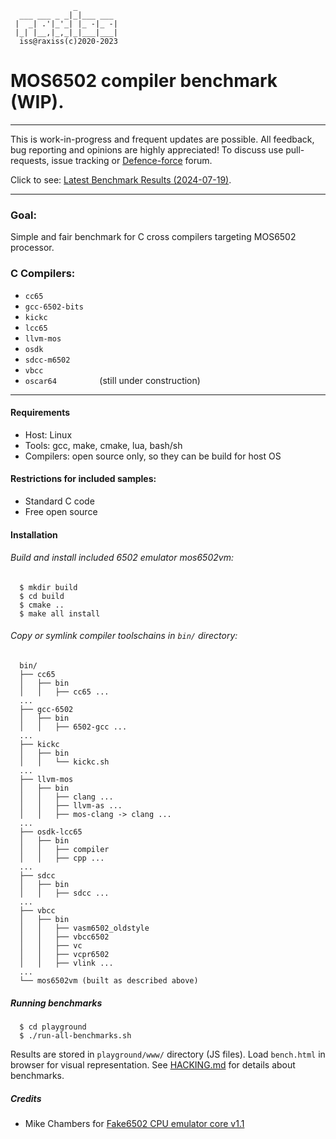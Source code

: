 ```
              _
  ___ ___ _ _|_|___ ___
 |  _| .'|_'_| |_ -|_ -|
 |_| |__,|_,_|_|___|___|
  iss@raxiss(c)2020-2023

```

# MOS6502 compiler benchmark (WIP).

---

This is work-in-progress and frequent updates are possible.
All feedback, bug reporting and opinions are highly appreciated!
To discuss use pull-requests, issue tracking or [Defence-force](https://forum.defence-force.org/viewtopic.php?t=2501) forum.

Click to see: [Latest Benchmark Results (2024-07-19)](https://raxiss.com/article/id/30-MOS6502-compiler-benchmark).

---

### Goal:
  Simple and fair benchmark for C cross compilers targeting MOS6502 processor.

### C Compilers:
  * ` cc65             `
  * ` gcc-6502-bits    `
  * ` kickc            `
  * ` lcc65            `
  * ` llvm-mos         `
  * ` osdk             `
  * ` sdcc-m6502       `
  * ` vbcc             `
  * ` oscar64          ` (still under construction)


---
#### Requirements
  * Host: Linux
  * Tools: gcc, make, cmake, lua, bash/sh
  * Compilers: open source only, so they can be build for host OS

#### Restrictions for included samples:
  * Standard C code
  * Free open source

#### Installation

###### Build and install included 6502 emulator mos6502vm:
```
  $ mkdir build
  $ cd build
  $ cmake ..
  $ make all install
```

###### Copy or symlink compiler toolschains in `bin/` directory:
```
  bin/
  ├── cc65
  │   ├── bin
  │   │   ├── cc65 ...
  ...
  ├── gcc-6502
  │   ├── bin
  │   │   ├── 6502-gcc ...
  ...
  ├── kickc
  │   ├── bin
  │   │   └── kickc.sh
  ...
  ├── llvm-mos
  │   ├── bin
  │   │   ├── clang ...
  │   │   ├── llvm-as ...
  │   │   ├── mos-clang -> clang ...
  ...
  ├── osdk-lcc65
  │   ├── bin
  │   │   ├── compiler
  │   │   ├── cpp ...
  ...
  ├── sdcc
  │   ├── bin
  │   │   ├── sdcc ...
  ...
  ├── vbcc
  │   ├── bin
  │   │   ├── vasm6502_oldstyle
  │   │   ├── vbcc6502
  │   │   ├── vc
  │   │   ├── vcpr6502
  │   │   ├── vlink ...
  ...
  └── mos6502vm (built as described above)
```

##### Running benchmarks
```
  $ cd playground
  $ ./run-all-benchmarks.sh
```
  Results are stored in `playground/www/` directory (JS files).
  Load `bench.html` in browser for visual representation.
  See [HACKING.md](playground/HACKING.md) for details about benchmarks.

##### Credits
  * Mike Chambers for [Fake6502 CPU emulator core v1.1](https://github.com/omarandlorraine/fake6502)
